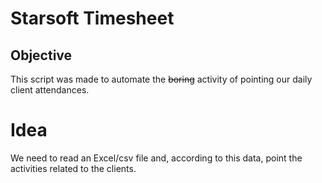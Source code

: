 # Starsoft Timesheet

## Objective

This script was made to automate the <s>boring</s> activity of pointing our daily client attendances.

# Idea

We need to read an Excel/csv file and, according to this data, point the activities related to the clients.